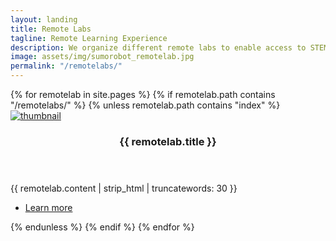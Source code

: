 ```yaml
---
layout: landing
title: Remote Labs
tagline: Remote Learning Experience
description: We organize different remote labs to enable access to STEM education and educational tools to every child from anywhere in the world.
image: assets/img/sumorobot_remotelab.jpg
permalink: "/remotelabs/"
---
```

<!-- Two -->
<section id="two" class="spotlights">
	{% for remotelab in site.pages %}
  {% if remotelab.path contains "/remotelabs/" %}
	{% unless remotelab.path contains "index" %}
	<section>
		<a href="{{ remotelab.permalink | absolute_url }}" class="image">
			<img src="{{ remotelab.image | absolute_url }}" alt="thumbnail" data-position="center center" />
		</a>
		<div class="content">
			<div class="inner">
				<header class="major">
					<h3>{{ remotelab.title }}</h3>
				</header>
				<p>{{ remotelab.content | strip_html | truncatewords: 30 }}</p>
				<ul class="actions">
					<li><a href="{{ remotelab.permalink | absolute_url }}" class="button">Learn more</a></li>
				</ul>
			</div>
		</div>
	</section>
	{% endunless %}
	{% endif %}
	{% endfor %}
</section>
